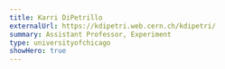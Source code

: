 ```yaml
---
title: Karri DiPetrillo
externalUrl: https://kdipetri.web.cern.ch/kdipetri/
summary: Assistant Professor, Experiment
type: universityofchicago
showHero: true
---
```

